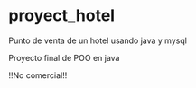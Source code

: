 proyect_hotel
=============

Punto de venta de un hotel usando java y mysql

Proyecto final de POO en java


!!No comercial!!

